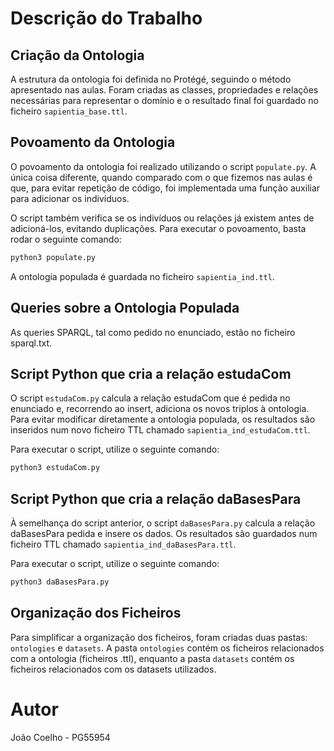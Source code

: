 # Descrição do Trabalho

## Criação da Ontologia

A estrutura da ontologia foi definida no Protégé, seguindo o método apresentado nas aulas. Foram criadas as classes, propriedades e relações necessárias para representar o domínio e o resultado final foi guardado no ficheiro `sapientia_base.ttl`.

## Povoamento da Ontologia

O povoamento da ontologia foi realizado utilizando o script `populate.py`. A única coisa diferente, quando comparado com o que fizemos nas aulas é que, para evitar repetição de código, foi implementada uma função auxiliar para adicionar os indivíduos.

O script também verifica se os indivíduos ou relações já existem antes de adicioná-los, evitando duplicações. Para executar o povoamento, basta rodar o seguinte comando:

```bash
python3 populate.py
```

A ontologia populada é guardada no ficheiro `sapientia_ind.ttl`.

## Queries sobre a Ontologia Populada
 
As queries SPARQL, tal como pedido no enunciado, estão no ficheiro sparql.txt.

## Script Python que cria a relação estudaCom

O script `estudaCom.py` calcula a relação estudaCom que é pedida no enunciado e, recorrendo ao insert, adiciona os novos triplos à ontologia. Para evitar modificar diretamente a ontologia populada, os resultados são inseridos num novo ficheiro TTL chamado `sapientia_ind_estudaCom.ttl`.

Para executar o script, utilize o seguinte comando:

```bash
python3 estudaCom.py
```

## Script Python que cria a relação daBasesPara

À semelhança do script anterior, o script `daBasesPara.py` calcula a relação daBasesPara pedida e insere os dados. Os resultados são guardados num ficheiro TTL chamado `sapientia_ind_daBasesPara.ttl`.

Para executar o script, utilize o seguinte comando:

```bash
python3 daBasesPara.py
```

## Organização dos Ficheiros

Para simplificar a organização dos ficheiros, foram criadas duas pastas: `ontologies` e `datasets`. A pasta `ontologies` contém os ficheiros relacionados com a ontologia (ficheiros .ttl), enquanto a pasta `datasets` contém os ficheiros relacionados com os datasets utilizados.

# Autor

João Coelho - PG55954